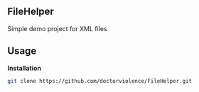 FileHelper
----

Simple demo project for XML files


Usage
----

**Installation**
```bash
git clone https://github.com/doctorviolence/FileHelper.git
```


